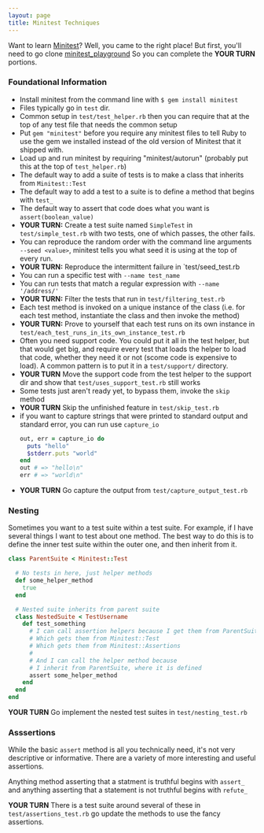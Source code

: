 ```yaml
---
layout: page
title: Minitest Techniques
---
```


Want to learn [Minitest](https://github.com/seattlerb/minitest)?
Well, you came to the right place!
But first, you'll need to go clone [minitest_playground](https://github.com/turingschool/minitest_playground)
So you can complete the **YOUR TURN** portions.

### Foundational Information

* Install minitest from the command line with `$ gem install minitest`
* Files typically go in `test` dir.
* Common setup in `test/test_helper.rb` then you can require that at the top of any test file that needs the common setup
* Put `gem "minitest"` before you require any minitest files to tell Ruby to use the gem we installed instead of the old version of Minitest that it shipped with.
* Load up and run minitest by requiring "minitest/autorun" (probably put this at the top of `test_helper.rb`)
* The default way to add a suite of tests is to make a class that inherits from `Minitest::Test`
* The default way to add a test to a suite is to define a method that begins with `test_`
* The default way to assert that code does what you want is `assert(boolean_value)`
* **YOUR TURN:** Create a test suite named `SimpleTest` in `test/simple_test.rb` with two tests, one of which passes, the other fails.
* You can reproduce the random order with the command line arguments `--seed <value>`, minitest tells you what seed it is using at the top of every run.
* **YOUR TURN:** Reproduce the intermittent failure in `test/seed_test.rb
* You can run a specific test with `--name test_name`
* You can run tests that match a regular expression with `--name '/address/'`
* **YOUR TURN:** Filter the tests that run in `test/filtering_test.rb`
* Each test method is invoked on a unique instance of the class (i.e. for each test method, instantiate the class and then invoke the method)
* **YOUR TURN:** Prove to yourself that each test runs on its own instance in `test/each_test_runs_in_its_own_instance_test.rb`
* Often you need support code. You could put it all in the test helper, but that would get big, and require every test that loads the helper to load that code,
  whether they need it or not (scome code is expensive to load). A common pattern is to put it in a `test/support/` directory.
* **YOUR TURN** Move the support code from the test helper to the support dir and show that `test/uses_support_test.rb` still works
* Some tests just aren't ready yet, to bypass them, invoke the `skip` method
* **YOUR TURN** Skip the unfinished feature in `test/skip_test.rb`
* if you want to capture strings that were printed to standard output and standard error, you can run use `capture_io`
  ```ruby
  out, err = capture_io do
    puts "hello"
    $stderr.puts "world"
  end
  out # => "hello\n"
  err # => "world\n"
  ```
* **YOUR TURN** Go capture the output from `test/capture_output_test.rb`

### Nesting

Sometimes you want to a test suite within a test suite. For example, if I have several things I want to test about one method.
The best way to do this is to define the inner test suite within the outer one, and then inherit from it.

```ruby
class ParentSuite < Minitest::Test

  # No tests in here, just helper methods
  def some_helper_method
    true
  end

  # Nested suite inherits from parent suite
  class NestedSuite < TestUsername
    def test_something
      # I can call assertion helpers because I get them from ParentSuite
      # Which gets them from Minitest::Test
      # Which gets them from Minitest::Assertions
      #
      # And I can call the helper method because
      # I inherit from ParentSuite, where it is defined
      assert some_helper_method
    end
  end
end
```

**YOUR TURN** Go implement the nested test suites in `test/nesting_test.rb`


### Asssertions

While the basic `assert` method is all you technically need, it's not very descriptive or informative.
There are a variety of more interesting and useful assertions.

Anything method asserting that a statment is truthful begins with `assert_` and
anything asserting that a statement is not truthful begins with `refute_`

**YOUR TURN** There is a test suite around several of these
in `test/assertions_test.rb` go update the methods to use the fancy assertions.
